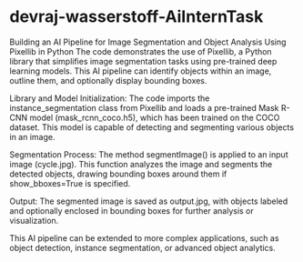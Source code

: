 # devraj-wasserstoff-AiInternTask
Building an AI Pipeline for Image Segmentation and Object Analysis Using Pixellib in Python
The code demonstrates the use of Pixellib, a Python library that simplifies image segmentation tasks using pre-trained deep learning models. This AI pipeline can identify objects within an image, outline them, and optionally display bounding boxes.

Library and Model Initialization: The code imports the instance_segmentation class from Pixellib and loads a pre-trained Mask R-CNN model (mask_rcnn_coco.h5), which has been trained on the COCO dataset. This model is capable of detecting and segmenting various objects in an image.

Segmentation Process: The method segmentImage() is applied to an input image (cycle.jpg). This function analyzes the image and segments the detected objects, drawing bounding boxes around them if show_bboxes=True is specified.

Output: The segmented image is saved as output.jpg, with objects labeled and optionally enclosed in bounding boxes for further analysis or visualization.

This AI pipeline can be extended to more complex applications, such as object detection, instance segmentation, or advanced object analytics.
